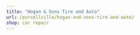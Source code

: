 ```yaml
---
title: "Hogan & Sons Tire and Auto"
url: /purcellville/hogan-and-sons-tire-and-auto/
shop: car repair
---
```

